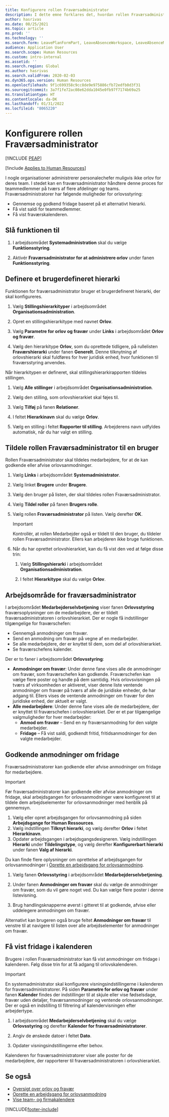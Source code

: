 ```yaml
---
title: Konfigurere rollen Fraværsadministrator
description: I dette emne forklares det, hvordan rollen Fraværsadministrator defineres for styring af medarbejderorlov.
author: hasrivas
ms.date: 08/25/2021
ms.topic: article
ms.prod: ''
ms.technology: ''
ms.search.form: LeavePlanFormPart, LeaveAbsenceWorkspace, LeaveAbsenceManager
audience: Application User
ms.search.scope: Human Resources
ms.custom: intro-internal
ms.assetid: ''
ms.search.region: Global
ms.author: hasrivas
ms.search.validFrom: 2020-02-03
ms.dyn365.ops.version: Human Resources
ms.openlocfilehash: 9f1c699358c9cc8de9e975886cfb72edfb0d3f31
ms.sourcegitcommit: 3a7f1fe72ac08e62dda1045e0fb97f7174b69a25
ms.translationtype: HT
ms.contentlocale: da-DK
ms.lasthandoff: 01/31/2022
ms.locfileid: "8065220"
---
```

# <a name="configure-the-absence-manager-role"></a>Konfigurere rollen Fraværsadministrator


[!INCLUDE [PEAP](../includes/peap-2.md)]

[!include [Applies to Human Resources](../includes/applies-to-hr.md)]

I nogle organisationer administrerer personalechefer muligvis ikke orlov for deres team. I stedet kan en fraværsadministrator håndtere denne proces for teammedlemmer på tværs af flere afdelinger og teams. Fraværsadministratorer har følgende muligheder for orlovsstyring:

- Gennemse og godkend fridage baseret på et alternativt hierarki.
- Få vist saldi for teammedlemmer.
- Få vist fraværskalenderen.

## <a name="turn-on-the-feature"></a>Slå funktionen til

1. I arbejdsområdet **Systemadministration** skal du vælge **Funktionsstyring**.

2. Aktivér **Fraværsadministrator for at administrere orlov** under fanen **Funktionsstyring**.

## <a name="define-a-custom-hierarchy"></a>Definere et brugerdefineret hierarki

Funktionen for fraværsadministrator bruger et brugerdefineret hierarki, der skal konfigureres.

1. Vælg **Stillingshierarkityper** i arbejdsområdet **Organisationsadministration**.

2. Opret en stillingshierarkitype med navnet **Orlov**.

3. Vælg **Parametre for orlov og fravær** under **Links** i arbejdsområdet **Orlov og fravær**.

4. Vælg den hierarkitype **Orlov**, som du oprettede tidligere, på rullelisten **Fraværshierarki** under fanen **Generelt**. Denne tilknytning af orlovshierarki skal fuldføres for hver juridisk enhed, hvor funktionen til fraværsstyring anvendes.

Når hierarkitypen er defineret, skal stillingshierarkirapporten tildeles stillingen.

1. Vælg **Alle stillinger** i arbejdsområdet **Organisationsadministration**.

2. Vælg den stilling, som orlovshierarkiet skal føjes til.

3. Vælg **Tilføj** på fanen **Relationer**.

4. I feltet **Hierarkinavn** skal du vælge **Orlov**.

5. Vælg en stilling i feltet **Rapporter til stilling**. Arbejderens navn udfyldes automatisk, når du har valgt en stilling.

## <a name="assign-the-absence-manager-role-to-a-user"></a>Tildele rollen Fraværsadministrator til en bruger

Rollen Fraværsadministrator skal tildeles medarbejdere, for at de kan godkende eller afvise orlovsanmodninger.

1. Vælg **Links** i arbejdsområdet **Systemadministrator**.

2. Vælg linket **Brugere** under **Brugere**.

3. Vælg den bruger på listen, der skal tildeles rollen Fraværsadministrator.

4. Vælg **Tildel roller** på fanen **Brugers rolle**.

5. Vælg rollen **Fraværsadministrator** på listen. Vælg derefter **OK**.

    > [!IMPORTANT]
    > Kontrollér, at rollen Medarbejder også er tildelt til den bruger, du tildeler rollen Fraværsadministrator. Ellers kan arbejderen ikke bruge funktionen.

6. Når du har oprettet orlovshierarkiet, kan du få vist den ved at følge disse trin:

    1. Vælg **Stillingshierarki** i arbejdsområdet **Organisationsadministration**.
    
    2. I feltet **Hierarkitype** skal du vælge **Orlov**.

## <a name="absence-manager-workspace"></a>Arbejdsområde for fraværsadministrator

I arbejdsområdet **Medarbejderselvbetjening** viser fanen **Orlovsstyring** fraværsoplysninger om de medarbejdere, der er tildelt fraværsadministratoren i orlovshierarkiet. Der er nogle få indstillinger tilgængelige for fraværschefen: 
 - Gennemgå anmodninger om fravær.</br>
 - Send en anmodning om fravær på vegne af en medarbejder.</br>
 - Se alle medarbejdere, der er knyttet til dem, som del af orlovshierarkiet.</br>
 - Se fraværschefens kalender.</br>

Der er to faner i arbejdsområdet **Orlovsstyring**:
 - **Anmodninger om fravær**: Under denne fane vises alle de anmodninger om fravær, som fraværschefen kan godkende. Fraværschefen kan vælge flere poster og handle på dem samtidig. Hvis orlovsvisningen på tværs af virksomheden er aktiveret, viser denne liste ventende anmodninger om fravær på tværs af alle de juridiske enheder, de har adgang til. Ellers vises de ventende anmodninger om fravær for den juridiske enhed, der aktuelt er valgt. </br>
 - **Alle medarbejdere**: Under denne fane vises alle de medarbejdere, der er knyttet til fraværschefen i orlovshierarkiet. Der er et par tilgængelige valgmuligheder for hver medarbejder:
    - **Anmod om fravær** – Send en ny fraværsanmodning for den valgte medarbejder.</br>
    - **Fridage** – Få vist saldi, godkendt fritid, fritidsanmodninger for den valgte medarbejder.</br>

## <a name="approve-time-off-requests"></a>Godkende anmodninger om fridage

Fraværsadministratorer kan godkende eller afvise anmodninger om fridage for medarbejdere. 

> [!IMPORTANT]
> Før fraværsadministratorer kan godkende eller afvise anmodninger om fridage, skal arbejdsgangen for orlovsanmodninger være konfigureret til at tildele dem arbejdselementer for orlovsanmodninger med henblik på gennemsyn.
>
> 1. Vælg eller opret arbejdsgangen for orlovsanmodning på siden **Arbejdsgange for Human Ressources**.
> 2. Vælg indstillingen **Tilknyt hierarki**, og vælg derefter **Orlov** i feltet **Hierarkinavn**.
> 3. Opdater arbejdsgangen i arbejdsgangsdesigneren. Vælg indstillingen **Hierarki** under **Tildelingstype**, og vælg derefter **Konfigurerbart hierarki** under fanen **Valg af hierarki**.
>
> Du kan finde flere oplysninger om oprettelse af arbejdsgangen for orlovsanmodninger i [Oprette en arbejdsgang for orlovsanmodning](hr-leave-and-absence-workflow.md).

1. Vælg fanen **Orlovsstyring** i arbejdsområdet **Medarbejderselvbetjening**.

2. Under fanen **Anmodninger om fravær** skal du vælge de anmodninger om fravær, som du vil gøre noget ved. Du kan vælge flere poster i denne listevisning.

3. Brug handlingsknapperne øverst i gitteret til at godkende, afvise eller uddelegere anmodningen om fravær. 

Alternativt kan brugeren også bruge feltet **Anmodninger om fravær** til venstre til at navigere til listen over alle arbejdselementer for anmodninger om fravær. 

## <a name="view-time-off-in-the-calendar"></a>Få vist fridage i kalenderen

Brugere i rollen Fraværsadministrator kan få vist anmodninger om fridage i kalenderen. Følg disse trin for at få adgang til orlovskalenderen.

> [!IMPORTANT]
> En systemadministrator skal konfigurere visningsindstillingerne i kalenderen for fraværsadministratorer. På siden **Parametre for orlov og fravær** under fanen **Kalender** findes der indstillinger til at skjule eller vise fødselsdage, fravær uden detaljer, fraværsanmodninger og ventende orlovsanmodninger. Der er også en indstilling til filtrering af kalendervisningen efter arbejdertype.

1. I arbejdsområdet **Medarbejderselvbetjening** skal du vælge **Orlovsstyring** og derefter **Kalender for fraværsadministratorer**.

2. Angiv de ønskede datoer i feltet **Dato**.

3. Opdater visningsindstillingerne efter behov.

Kalenderen for fraværsadministratorer viser alle poster for de medarbejdere, der rapporterer til fraværsadministratoren i orlovshierarkiet.

## <a name="see-also"></a>Se også

- [Oversigt over orlov og fravær](hr-leave-and-absence-overview.md)
- [Oprette en arbejdsgang for orlovsanmodning](hr-leave-and-absence-workflow.md)
- [Vise team- og firmakalendere](hr-employee-self-service-calendar.md)

[!INCLUDE[footer-include](../includes/footer-banner.md)]
